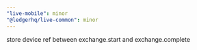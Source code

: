 ```yaml
---
"live-mobile": minor
"@ledgerhq/live-common": minor
---
```


store device ref between exchange.start and exchange.complete
